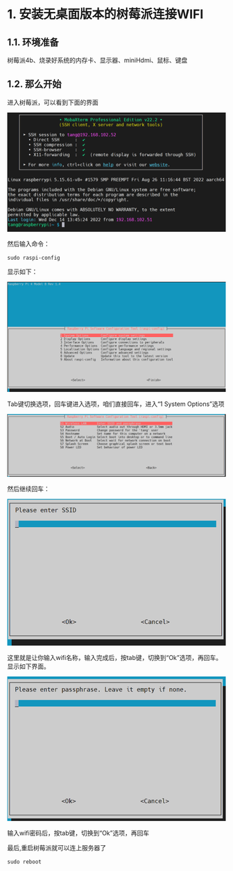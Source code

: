 # 1. 安装无桌面版本的树莓派连接WIFI

## 1.1. 环境准备

树莓派4b、烧录好系统的内存卡、显示器、miniHdmi、鼠标、键盘

## 1.2. 那么开始

进入树莓派，可以看到下面的界面

![image-20221214215639256](.\assets\image-20221214215639256.png)

然后输入命令：

```
sudo raspi-config
```

显示如下：

![image-20221214215732876](.\assets\image-20221214215732876.png)

Tab键切换选项，回车键进入选项，咱们直接回车，进入“1 System Options”选项

![image-20221214215849416](.\assets\image-20221214215849416.png)

然后继续回车：

![image-20221214215913892](.\assets\image-20221214215913892.png)

这里就是让你输入wifi名称，输入完成后，按tab键，切换到“Ok”选项，再回车。显示如下界面。

![image-20221214220019221](.\assets\image-20221214220019221.png)

输入wifi密码后，按tab键，切换到“Ok”选项，再回车

最后,重启树莓派就可以连上服务器了

```
sudo reboot
```

